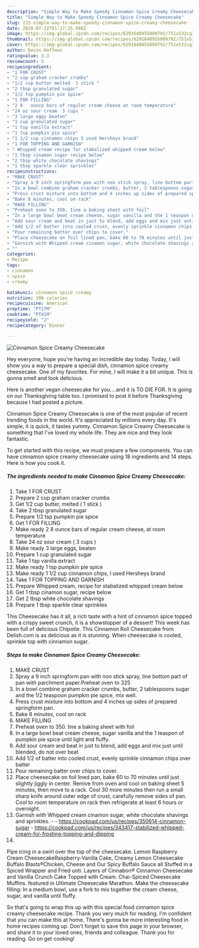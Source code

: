 ```yaml
---
description: "Simple Way to Make Speedy Cinnamon Spice Creamy Cheesecake"
title: "Simple Way to Make Speedy Cinnamon Spice Creamy Cheesecake"
slug: 233-simple-way-to-make-speedy-cinnamon-spice-creamy-cheesecake
date: 2020-07-22T01:17:15.998Z
image: https://img-global.cpcdn.com/recipes/6291648955809792/751x532cq70/cinnamon-spice-creamy-cheesecake-recipe-main-photo.jpg
thumbnail: https://img-global.cpcdn.com/recipes/6291648955809792/751x532cq70/cinnamon-spice-creamy-cheesecake-recipe-main-photo.jpg
cover: https://img-global.cpcdn.com/recipes/6291648955809792/751x532cq70/cinnamon-spice-creamy-cheesecake-recipe-main-photo.jpg
author: Devin Hoffman
ratingvalue: 3.3
reviewcount: 5
recipeingredient:
- "1 FOR CRUST"
- "2 cup graham cracker crumbs"
- "1/2 cup butter melted  1 stick "
- "2 tbsp granulated sugar"
- "1/2 tsp pumpkin pie spice"
- "1 FOR FILLING"
- "2 8   ounce bars of regular cream cheese at room temperature"
- "24 oz sour cream  3 cups "
- "3 large eggs beaten"
- "1 cup granulated sugar"
- "1 tsp vanilla extract"
- "1 tsp pumpkin pie spice"
- "1 1/2 cup cinnamon chips I used Hersheys brand"
- "1 FOR TOPPING AND GARNISH"
- " Whipped cream recipe for stabalized whipped cream below"
- "1 tbsp cinamon sugar recipe below"
- "2 tbsp white chocolate shavings"
- "1 tbsp sparkle clear sprinkles"
recipeinstructions:
- "MAKE CRUST"
- "Spray a 9 inch springform pan with non stick spray, line bottom part of pan with parchment paper.Preheat oven to 325"
- "In a bowl combine graham cracker crumbs, butter, 2 tablespoons sugar and the 1/2 teaspoon pumpkin pie spice, mix well."
- "Press crust mixture into bottom and 4 inches up sides of prepared springform pan."
- "Bake 8 minutes, cool on rack"
- "MAKE FILLING"
- "Preheat oven to 350. Iine a baking sheet with foil"
- "In a large bowl beat cream cheese, sugar vanilla and the 1 teaspon of pumpkin pie spice until light and fluffy."
- "Add sour cream and beat in just to blend, add eggs and mix just until blended, do not over beat"
- "Add 1/2 of batter into cooled crust, evenly sprinkle cinnamon chips over batter"
- "Pour remaining batter over chips to cover."
- "Place cheesecake on foil lined pan, bake 60 to 70 minutes until just slightly jiggly in center. Remive from oven and cool on baking sheet 5 minutes, then move to a rack. Cool 30 more minutes then run a small sharp knife around outer edge of crust, carefully remove sides of pan. Cool to room temperature on rack then refrigerate at least 6 hours or overnight."
- "Garnish with Whipped cream cinamon sugar, white chocolate shavings and sprinkles.  https://cookpad.com/us/recipes/350614-cinnamon-sugar https://cookpad.com/us/recipes/343417-stabilized-whipped-cream-for-frosting-topping-and-dipping"
- ""
categories:
- Recipe
tags:
- cinnamon
- spice
- creamy

katakunci: cinnamon spice creamy 
nutrition: 100 calories
recipecuisine: American
preptime: "PT17M"
cooktime: "PT41M"
recipeyield: "2"
recipecategory: Dinner

---
```



![Cinnamon Spice Creamy Cheesecake](https://img-global.cpcdn.com/recipes/6291648955809792/751x532cq70/cinnamon-spice-creamy-cheesecake-recipe-main-photo.jpg)

Hey everyone, hope you're having an incredible day today. Today, I will show you a way to prepare a special dish, cinnamon spice creamy cheesecake. One of my favorites. For mine, I will make it a bit unique. This is gonna smell and look delicious.

Here is another vegan cheesecake for you….and it is TO DIE FOR. It is going on our Thanksgiving table too. I promised to post it before Thanksgiving because I had posted a picture.

Cinnamon Spice Creamy Cheesecake is one of the most popular of recent trending foods in the world. It's appreciated by millions every day. It's simple, it is quick, it tastes yummy. Cinnamon Spice Creamy Cheesecake is something that I've loved my whole life. They are nice and they look fantastic.


To get started with this recipe, we must prepare a few components. You can have cinnamon spice creamy cheesecake using 18 ingredients and 14 steps. Here is how you cook it.

<!--inarticleads1-->

##### The ingredients needed to make Cinnamon Spice Creamy Cheesecake:

1. Take 1 FOR CRUST
1. Prepare 2 cup graham cracker crumbs
1. Get 1/2 cup butter, melted ( 1 stick )
1. Take 2 tbsp granulated sugar
1. Prepare 1/2 tsp pumpkin pie spice
1. Get 1 FOR FILLING
1. Make ready 2 8   ounce bars of regular cream cheese, at room temperature
1. Take 24 oz sour cream ( 3 cups )
1. Make ready 3 large eggs, beaten
1. Prepare 1 cup granulated sugar
1. Take 1 tsp vanilla extract
1. Make ready 1 tsp pumpkin pie spice
1. Make ready 1 1/2 cup cinnamon chips, I used Hersheys brand
1. Take 1 FOR TOPPING AND GARNISH
1. Prepare  Whipped cream, recipe for stabalized whipped cream below
1. Get 1 tbsp cinamon sugar, recipe below
1. Get 2 tbsp white chocolate shavings
1. Prepare 1 tbsp sparkle clear sprinkles


This Cheesecake has it all, a rich taste with a hint of cinnamon spice topped with a crispy sweet crunch, it is a showstopper of a dessert! This week has been full of delicious Chipotle. This Cinnamon Roll Cheesecake from Delish.com is as delicious as it is stunning. When cheesecake is cooled, sprinkle top with cinnamon sugar. 

<!--inarticleads2-->

##### Steps to make Cinnamon Spice Creamy Cheesecake:

1. MAKE CRUST
1. Spray a 9 inch springform pan with non stick spray, line bottom part of pan with parchment paper.Preheat oven to 325
1. In a bowl combine graham cracker crumbs, butter, 2 tablespoons sugar and the 1/2 teaspoon pumpkin pie spice, mix well.
1. Press crust mixture into bottom and 4 inches up sides of prepared springform pan.
1. Bake 8 minutes, cool on rack
1. MAKE FILLING
1. Preheat oven to 350. Iine a baking sheet with foil
1. In a large bowl beat cream cheese, sugar vanilla and the 1 teaspon of pumpkin pie spice until light and fluffy.
1. Add sour cream and beat in just to blend, add eggs and mix just until blended, do not over beat
1. Add 1/2 of batter into cooled crust, evenly sprinkle cinnamon chips over batter
1. Pour remaining batter over chips to cover.
1. Place cheesecake on foil lined pan, bake 60 to 70 minutes until just slightly jiggly in center. Remive from oven and cool on baking sheet 5 minutes, then move to a rack. Cool 30 more minutes then run a small sharp knife around outer edge of crust, carefully remove sides of pan. Cool to room temperature on rack then refrigerate at least 6 hours or overnight.
1. Garnish with Whipped cream cinamon sugar, white chocolate shavings and sprinkles. -  - https://cookpad.com/us/recipes/350614-cinnamon-sugar - https://cookpad.com/us/recipes/343417-stabilized-whipped-cream-for-frosting-topping-and-dipping
1. 


Pipe icing in a swirl over the top of the cheesecake. Lemon Raspberry Cream CheesecakeRaspberry-Vanilla Cake, Creamy Lemon Cheesecake Buffalo Blasts®Chicken, Cheese and Our Spicy Buffalo Sauce all Stuffed in a Spiced Wrapper and Fried unti. Layers of Cinnabon® Cinnamon Cheesecake and Vanilla Crunch Cake Topped with Cream. Chai-Spiced Cheesecake Muffins. featured in Ultimate Cheesecake Marathon. Make the cheesecake filling: In a medium bowl, use a fork to mix together the cream cheese, sugar, and vanilla until fluffy. 

So that's going to wrap this up with this special food cinnamon spice creamy cheesecake recipe. Thank you very much for reading. I'm confident that you can make this at home. There's gonna be more interesting food in home recipes coming up. Don't forget to save this page in your browser, and share it to your loved ones, friends and colleague. Thank you for reading. Go on get cooking!
